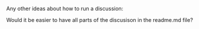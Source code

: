 
Any other ideas about how to run a discussion:

Would it be easier to have all parts of the discusison in the readme.md file?

